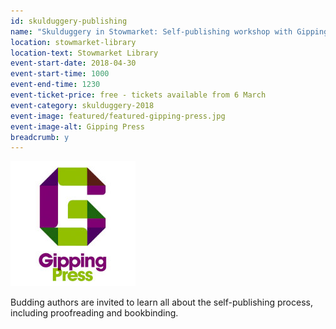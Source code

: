 ```yaml
---
id: skulduggery-publishing
name: "Skulduggery in Stowmarket: Self-publishing workshop with Gipping Press"
location: stowmarket-library
location-text: Stowmarket Library
event-start-date: 2018-04-30
event-start-time: 1000
event-end-time: 1230
event-ticket-price: free - tickets available from 6 March
event-category: skulduggery-2018
event-image: featured/featured-gipping-press.jpg
event-image-alt: Gipping Press
breadcrumb: y
---
```


<img src="/images/featured/featured-gipping-press.jpg" alt="Gipping Press" class="custom-br-50 mw-40 {% include /c/img-float-right.html %}" />

Budding authors are invited to learn all about the self-publishing process, including proofreading and bookbinding.
